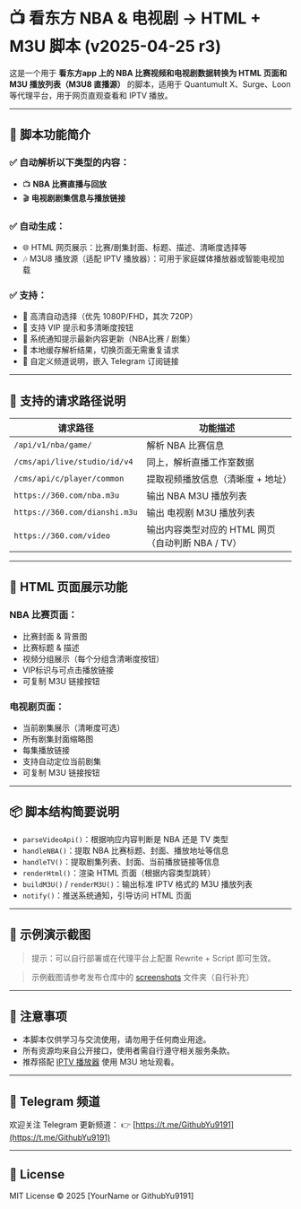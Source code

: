 # 📺 看东方 NBA & 电视剧 → HTML + M3U 脚本 (v2025-04-25 r3)

这是一个用于 **看东方app 上的 NBA 比赛视频和电视剧数据转换为 HTML 页面和 M3U 播放列表（M3U8 直播源）** 的脚本，适用于 Quantumult X、Surge、Loon 等代理平台，用于网页直观查看和 IPTV 播放。

---

## 🔧 脚本功能简介

### ✅ 自动解析以下类型的内容：
- 📺 **NBA 比赛直播与回放**
- 🎬 **电视剧剧集信息与播放链接**

### ✅ 自动生成：
- 🌐 HTML 网页展示：比赛/剧集封面、标题、描述、清晰度选择等
- 🎶 M3U8 播放源（适配 IPTV 播放器）：可用于家庭媒体播放器或智能电视加载

### ✅ 支持：
- 👀 高清自动选择（优先 1080P/FHD，其次 720P）
- 📎 支持 VIP 提示和多清晰度按钮
- 📣 系统通知提示最新内容更新（NBA比赛 / 剧集）
- 🧠 本地缓存解析结果，切换页面无需重复请求
- 📝 自定义频道说明，嵌入 Telegram 订阅链接

---

## 📁 支持的请求路径说明

| 请求路径 | 功能描述 |
|----------|----------|
| `/api/v1/nba/game/` | 解析 NBA 比赛信息 |
| `/cms/api/live/studio/id/v4` | 同上，解析直播工作室数据 |
| `/cms/api/c/player/common` | 提取视频播放信息（清晰度 + 地址） |
| `https://360.com/nba.m3u` | 输出 NBA M3U 播放列表 |
| `https://360.com/dianshi.m3u` | 输出 电视剧 M3U 播放列表 |
| `https://360.com/video` | 输出内容类型对应的 HTML 网页（自动判断 NBA / TV） |

---

## 🌈 HTML 页面展示功能

### NBA 比赛页面：
- 比赛封面 & 背景图
- 比赛标题 & 描述
- 视频分组展示（每个分组含清晰度按钮）
- VIP标识与可点击播放链接
- 可复制 M3U 链接按钮

### 电视剧页面：
- 当前剧集展示（清晰度可选）
- 所有剧集封面缩略图
- 每集播放链接
- 支持自动定位当前剧集
- 可复制 M3U 链接按钮

---

## 📦 脚本结构简要说明

- `parseVideoApi()`：根据响应内容判断是 NBA 还是 TV 类型
- `handleNBA()`：提取 NBA 比赛标题、封面、播放地址等信息
- `handleTV()`：提取剧集列表、封面、当前播放链接等信息
- `renderHtml()`：渲染 HTML 页面（根据内容类型跳转）
- `buildM3U()` / `renderM3U()`：输出标准 IPTV 格式的 M3U 播放列表
- `notify()`：推送系统通知，引导访问 HTML 页面

---

## 🧪 示例演示截图

> 提示：可以自行部署或在代理平台上配置 Rewrite + Script 即可生效。

> 示例截图请参考发布仓库中的 [screenshots](./screenshots) 文件夹（自行补充）

---

## 📜 注意事项

- 本脚本仅供学习与交流使用，请勿用于任何商业用途。
- 所有资源均来自公开接口，使用者需自行遵守相关服务条款。
- 推荐搭配 [IPTV 播放器](https://iptv-org.github.io/) 使用 M3U 地址观看。

---

## 📮 Telegram 频道

欢迎关注 Telegram 更新频道：
👉 [https://t.me/GithubYu9191](https://t.me/GithubYu9191)

---

## 🔖 License

MIT License © 2025 [YourName or GithubYu9191]
